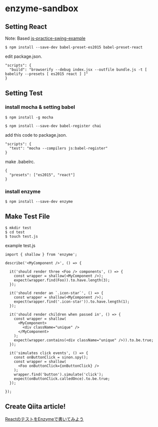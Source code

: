 # enzyme-sandbox

## Setting React

Note: Based [js-practice-swing-example](https://github.com/syossan27-sandbox/js-practice-swing-example)

`$ npm install --save-dev babel-preset-es2015 babel-preset-react`

edit package.json.

```
"scripts": {
  "build": "browserify --debug index.jsx --outfile bundle.js -t [ babelify --presets [ es2015 react ] ]"
}
```

## Setting Test

### install mocha & setting babel

`$ npm install -g mocha`

`$ npm install --save-dev babel-register chai`

add this code to package.json.

```
"scripts": {
  "test": "mocha --compilers js:babel-register"
}
```

make .babelrc.

```
{
  "presets": ["es2015", "react"]
}
```

### install enzyme

`$ npm install --save-dev enzyme`

## Make Test File

```
$ mkdir test
$ cd test
$ touch test.js
```

example test.js

```
import { shallow } from 'enzyme';

describe('<MyComponent />', () => {

  it('should render three <Foo /> components', () => {
    const wrapper = shallow(<MyComponent />);
    expect(wrapper.find(Foo)).to.have.length(3);
  });

  it('should render an `.icon-star`', () => {
    const wrapper = shallow(<MyComponent />);
    expect(wrapper.find('.icon-star')).to.have.length(1);
  });

  it('should render children when passed in', () => {
    const wrapper = shallow(
      <MyComponent>
        <div className="unique" />
      </MyComponent>
    );
    expect(wrapper.contains(<div className="unique" />)).to.be.true;
  });

  it('simulates click events', () => {
    const onButtonClick = sinon.spy();
    const wrapper = shallow(
      <Foo onButtonClick={onButtonClick} />
    );
    wrapper.find('button').simulate('click');
    expect(onButtonClick.calledOnce).to.be.true;
  });

});
```

## Create Qiita article!
[ReactのテストをEnzymeで書いてみよう](http://qiita.com/syossan27/items/4a66b4fe5d6c19a4df84)
